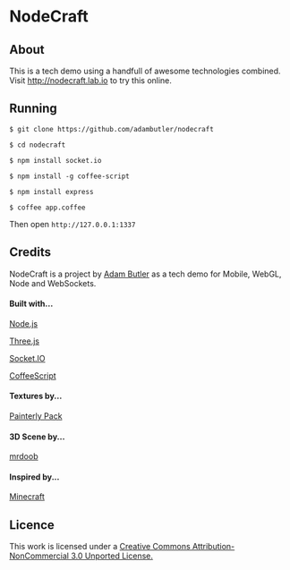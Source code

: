 # NodeCraft

## About

This is a tech demo using a handfull of awesome technologies combined. Visit <http://nodecraft.lab.io> to try this online.

## Running

`$ git clone https://github.com/adambutler/nodecraft`

`$ cd nodecraft`

`$ npm install socket.io`

`$ npm install -g coffee-script`

`$ npm install express`

`$ coffee app.coffee`

Then open `http://127.0.0.1:1337`

## Credits

NodeCraft is a project by [Adam Butler](http://www.twitter.com/adambu1988) as a tech demo for Mobile, WebGL, Node and WebSockets.

#### Built with...

[Node.js](http://nodejs.org/)

[Three.js](https://github.com/mrdoob/three.js/)

[Socket.IO](http://socket.io/)

[CoffeeScript](http://coffeescript.org/)

#### Textures by...

[Painterly Pack](http://painterlypack.net/)

#### 3D Scene by...

[mrdoob](http://mrdoob.com/)

#### Inspired by...

[Minecraft](http://minecraft.net/)

## Licence

This work is licensed under a [Creative Commons Attribution-NonCommercial 3.0 Unported License.](http://creativecommons.org/licenses/by-nc/3.0/deed.en_US)
